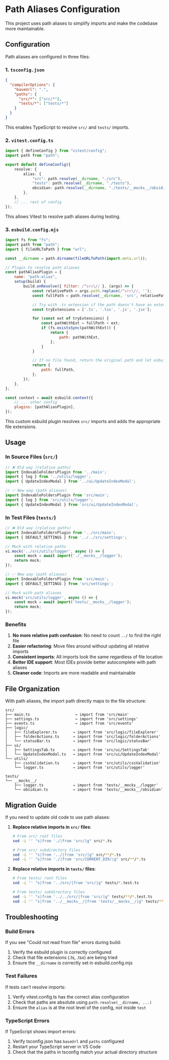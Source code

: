 # Path Aliases Configuration

This project uses path aliases to simplify imports and make the codebase more maintainable.

## Configuration

Path aliases are configured in three files:

### 1. `tsconfig.json`

```json
{
  "compilerOptions": {
    "baseUrl": ".",
    "paths": {
      "src/*": ["src/*"],
      "tests/*": ["tests/*"]
    }
  }
}
```

This enables TypeScript to resolve `src/` and `tests/` imports.

### 2. `vitest.config.ts`

```typescript
import { defineConfig } from "vitest/config";
import path from "path";

export default defineConfig({
	resolve: {
		alias: {
			"src": path.resolve(__dirname, "./src"),
			"tests": path.resolve(__dirname, "./tests"),
			obsidian: path.resolve(__dirname, "./tests/__mocks__/obsidian.ts"),
		},
	},
	// ... rest of config
});
```

This allows Vitest to resolve path aliases during testing.

### 3. `esbuild.config.mjs`

```javascript
import fs from "fs";
import path from "path";
import { fileURLToPath } from "url";

const __dirname = path.dirname(fileURLToPath(import.meta.url));

// Plugin to resolve path aliases
const pathAliasPlugin = {
	name: "path-alias",
	setup(build) {
		build.onResolve({ filter: /^src\// }, (args) => {
			const relativePath = args.path.replace(/^src\//, '');
			const fullPath = path.resolve(__dirname, 'src', relativePath);

			// Try with .ts extension if the path doesn't have an extension
			const tryExtensions = ['.ts', '.tsx', '.js', '.jsx'];

			for (const ext of tryExtensions) {
				const pathWithExt = fullPath + ext;
				if (fs.existsSync(pathWithExt)) {
					return {
						path: pathWithExt,
					};
				}
			}

			// If no file found, return the original path and let esbuild handle the error
			return {
				path: fullPath,
			};
		});
	},
};

const context = await esbuild.context({
	// ... other config
	plugins: [pathAliasPlugin],
});
```

This custom esbuild plugin resolves `src/` imports and adds the appropriate file extensions.

## Usage

### In Source Files (`src/`)

```typescript
// ❌ Old way (relative paths)
import IndexableFoldersPlugin from '../main';
import { log } from '../utils/logger';
import { UpdateIndexModal } from '../ui/UpdateIndexModal';

// ✅ New way (path aliases)
import IndexableFoldersPlugin from 'src/main';
import { log } from 'src/utils/logger';
import { UpdateIndexModal } from 'src/ui/UpdateIndexModal';
```

### In Test Files (`tests/`)

```typescript
// ❌ Old way (relative paths)
import IndexableFoldersPlugin from '../src/main';
import { DEFAULT_SETTINGS } from '../../src/settings';

// Mock with relative paths
vi.mock('../src/utils/logger', async () => {
    const mock = await import('./__mocks__/logger');
    return mock;
});

// ✅ New way (path aliases)
import IndexableFoldersPlugin from 'src/main';
import { DEFAULT_SETTINGS } from 'src/settings';

// Mock with path aliases
vi.mock('src/utils/logger', async () => {
    const mock = await import('tests/__mocks__/logger');
    return mock;
});
```

### Benefits

1. **No more relative path confusion**: No need to count `../` to find the right file
2. **Easier refactoring**: Move files around without updating all relative imports
3. **Consistent imports**: All imports look the same regardless of file location
4. **Better IDE support**: Most IDEs provide better autocomplete with path aliases
5. **Cleaner code**: Imports are more readable and maintainable

## File Organization

With path aliases, the import path directly maps to the file structure:

```
src/
├── main.ts                    → import from 'src/main'
├── settings.ts                → import from 'src/settings'
├── events.ts                  → import from 'src/events'
├── logic/
│   ├── fileExplorer.ts       → import from 'src/logic/fileExplorer'
│   ├── folderActions.ts      → import from 'src/logic/folderActions'
│   └── statusBar.ts          → import from 'src/logic/statusBar'
├── ui/
│   ├── SettingsTab.ts        → import from 'src/ui/SettingsTab'
│   └── UpdateIndexModal.ts   → import from 'src/ui/UpdateIndexModal'
└── utils/
    ├── cssValidation.ts      → import from 'src/utils/cssValidation'
    └── logger.ts             → import from 'src/utils/logger'

tests/
└── __mocks__/
    ├── logger.ts             → import from 'tests/__mocks__/logger'
    └── obsidian.ts           → import from 'tests/__mocks__/obsidian'
```

## Migration Guide

If you need to update old code to use path aliases:

1. **Replace relative imports in `src/` files**:
   ```bash
   # From src/ root files
   sed -i '' "s|from './|from 'src/|g" src/*.ts

   # From src/ subdirectory files
   sed -i '' "s|from '../|from 'src/|g" src/**/*.ts
   sed -i '' "s|from './|from 'src/CURRENT_DIR/|g" src/**/*.ts
   ```

2. **Replace relative imports in `tests/` files**:
   ```bash
   # From tests/ root files
   sed -i '' "s|from '../src/|from 'src/|g" tests/*.test.ts

   # From tests/ subdirectory files
   sed -i '' "s|from '../../src/|from 'src/|g" tests/**/*.test.ts
   sed -i '' "s|from '../__mocks__/|from 'tests/__mocks__/|g" tests/**/*.test.ts
   ```

## Troubleshooting

### Build Errors

If you see "Could not read from file" errors during build:

1. Verify the esbuild plugin is correctly configured
2. Check that file extensions (.ts, .tsx) are being tried
3. Ensure the `__dirname` is correctly set in esbuild.config.mjs

### Test Failures

If tests can't resolve imports:

1. Verify vitest.config.ts has the correct alias configuration
2. Check that paths are absolute using `path.resolve(__dirname, ...)`
3. Ensure the `alias` is at the root level of the config, not inside `test`

### TypeScript Errors

If TypeScript shows import errors:

1. Verify tsconfig.json has `baseUrl` and `paths` configured
2. Restart your TypeScript server in VS Code
3. Check that the paths in tsconfig match your actual directory structure
